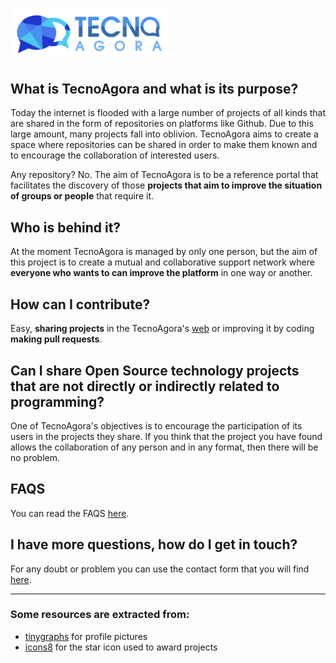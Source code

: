 # <img src="views/resources/imgs/tecnoAgora_flat.png" width="50%">
## What is TecnoAgora and what is its purpose?
Today the internet is flooded with a large number of projects of all kinds that are shared in the form of repositories on platforms like Github. Due to this large amount, many projects fall into oblivion. TecnoAgora aims to create a space where repositories can be shared in order to make them known and to encourage the collaboration of interested users.

Any repository? No. The aim of TecnoAgora is to be a reference portal that facilitates the discovery of those **projects that aim to improve the situation of groups or people** that require it.

## Who is behind it?
At the moment TecnoAgora is managed by only one person, but the aim of this project is to create a mutual and collaborative support network where **everyone who wants to can improve the platform** in one way or another.

## How can I contribute?
Easy, **sharing projects** in the TecnoAgora's [web](https://tecnoagora.com) or improving it by coding **making pull requests**.

## Can I share Open Source technology projects that are not directly or indirectly related to programming?
One of TecnoAgora's objectives is to encourage the participation of its users in the projects they share. If you think that the project you have found allows the collaboration of any person and in any format, then there will be no problem.

## FAQS
You can read the FAQS [here](https://tecnoagora.com/faqs).

## I have more questions, how do I get in touch?
For any doubt or problem you can use the contact form that you will find [here](https://tecnoagora.com/contact).

---
### Some resources are extracted from:
* [tinygraphs](http://www.tinygraphs.com/) for profile pictures
* [icons8](https://icons8.com) for the star icon used to award projects
